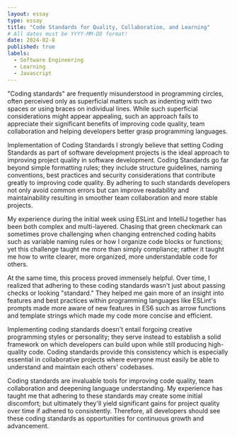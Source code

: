 ```yaml
---
layout: essay
type: essay
title: "Code Standards for Quality, Collaboration, and Learning"
# All dates must be YYYY-MM-DD format!
date: 2024-02-8
published: true
labels:
  - Software Engineering
  - Learning
  - Javascript
---
```


"Coding standards" are frequently misunderstood in programming circles, often perceived only as superficial matters such as indenting with two spaces or using braces on individual lines. While such superficial considerations might appear appealing, such an approach fails to appreciate their significant benefits of improving code quality, team collaboration and helping developers better grasp programming languages.

Implementation of Coding Standards I strongly believe that setting Coding Standards as part of software development projects is the ideal approach to improving project quality in software development. Coding Standards go far beyond simple formatting rules; they include structure guidelines, naming conventions, best practices and security considerations that contribute greatly to improving code quality. By adhering to such standards developers not only avoid common errors but can improve readability and maintainability resulting in smoother team collaboration and more stable projects.

My experience during the initial week using ESLint and IntelliJ together has been both complex and multi-layered. Chasing that green checkmark can sometimes prove challenging when changing entrenched coding habits such as variable naming rules or how I organize code blocks or functions; yet this challenge taught me more than simply compliance; rather it taught me how to write clearer, more organized, more understandable code for others.

At the same time, this process proved immensely helpful. Over time, I realized that adhering to these coding standards wasn't just about passing checks or looking "standard." They helped me gain more of an insight into features and best practices within programming languages like ESLint's prompts made more aware of new features in ES6 such as arrow functions and template strings which made my code more concise and efficient.

Implementing coding standards doesn't entail forgoing creative programming styles or personality; they serve instead to establish a solid framework on which developers can build upon while still producing high-quality code. Coding standards provide this consistency which is especially essential in collaborative projects where everyone must easily be able to understand and maintain each others' codebases.

Coding standards are invaluable tools for improving code quality, team collaboration and deepening language understanding. My experience has taught me that adhering to these standards may create some initial discomfort; but ultimately they'll yield significant gains for project quality over time if adhered to consistently. Therefore, all developers should see these coding standards as opportunities for continuous growth and advancement.
